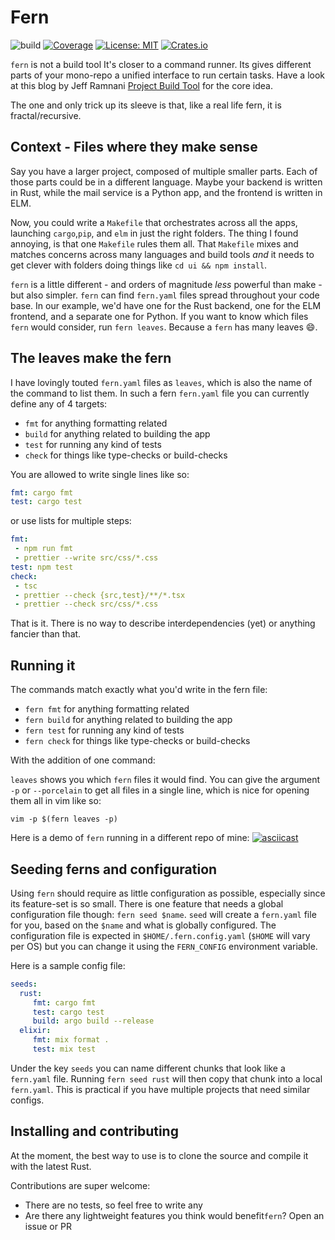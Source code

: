 # Fern

![build](https://github.com/felipesere/fern/workflows/build/badge.svg?branch=master)
[![Coverage](https://codecov.io/gh/felipesere/fern/branch/master/graph/badge.svg)](https://codecov.io/gh/felipesere/fern)
[![License: MIT](https://img.shields.io/badge/License-MIT-yellow.svg)](https://opensource.org/licenses/MIT)
[![Crates.io](https://meritbadge.herokuapp.com/fern-run)](https://crates.io/crates/fern-run)


`fern` is not a build tool
It's closer to a command runner. Its gives different parts of your mono-repo a unified interface to run certain tasks.
Have a look at this blog by Jeff Ramnani [Project Build Tool](https://8thlight.com/blog/jeff-ramnani/2017/08/07/project-build-protocol.html) for the core idea.

The one and only trick up its sleeve is that, like a real life fern, it is fractal/recursive.

## Context - Files where they make sense

Say you have a larger project, composed of multiple smaller parts.
Each of those parts could be in a different language.
Maybe your backend is written in Rust, while the mail service is a Python app, and the frontend is written in ELM.

Now, you could write a `Makefile` that orchestrates across all the apps,
launching `cargo`,`pip`, and `elm` in just the right folders.
The thing I found annoying, is that one `Makefile` rules them all.
That `Makefile` mixes and matches concerns across many languages and build tools _and_ it needs to get clever with folders doing things like `cd ui && npm install`.

`fern` is a little different - and orders of magnitude _less_ powerful than make - but also simpler.
`fern` can find `fern.yaml` files spread throughout your code base.
In our example, we'd have one for the Rust backend, one for the ELM frontend, and a separate one for Python.
If you want to know which files `fern` would consider, run `fern leaves`. 
Because a `fern` has many leaves :smile:.

## The leaves make the fern

I have lovingly touted `fern.yaml` files as `leaves`, which is also the name of the command to list them.
In such a fern `fern.yaml` file you can currently define any of 4 targets:

* `fmt` for anything formatting related
* `build` for anything related to building the app
* `test` for running any kind of tests
* `check` for things like type-checks or build-checks

You are allowed to write single lines like so:
```yaml
fmt: cargo fmt
test: cargo test
```

or use lists for multiple steps:
```yaml
fmt:
 - npm run fmt
 - prettier --write src/css/*.css
test: npm test
check:
 - tsc
 - prettier --check {src,test}/**/*.tsx
 - prettier --check src/css/*.css
```

That is it. 
There is no way to describe interdependencies (yet) or anything fancier than that.

## Running it

The commands match exactly what you'd write in the fern file:

* `fern fmt` for anything formatting related
* `fern build` for anything related to building the app
* `fern test` for running any kind of tests
* `fern check` for things like type-checks or build-checks

With the addition of one command:

`leaves` shows you which `fern` files it would find.
You can give the argument `-p` or `--porcelain` to get all files in a single line, which is nice for opening them all in vim like so:

```
vim -p $(fern leaves -p)
```

Here is a demo of `fern` running in a different repo of mine:
[![asciicast](https://asciinema.org/a/QbKh6hrb8I8bnmvMcSDq3PHkP.png)](https://asciinema.org/a/QbKh6hrb8I8bnmvMcSDq3PHkP)

## Seeding ferns and configuration
Using `fern` should require as little configuration as possible, especially since its feature-set is so small.
There is one feature that needs a global configuration file though: `fern seed $name`.
`seed` will create a `fern.yaml` file for you, based on the `$name` and what is globally configured.
The configuration file is expected in `$HOME/.fern.config.yaml` (`$HOME` will vary per OS) but you can change it using the
`FERN_CONFIG` environment variable.

Here is a sample config file:
```yaml
seeds:
  rust:
     fmt: cargo fmt
     test: cargo test
     build: argo build --release
  elixir:
     fmt: mix format .
     test: mix test
```

Under the key `seeds` you can name different chunks that look like a `fern.yaml` file.
Running `fern seed rust` will then copy that chunk into a local `fern.yaml`.
This is practical if you have multiple projects that need similar configs.

## Installing and contributing

At the moment, the best way to use is to clone the source and compile it with the latest Rust.

Contributions are super welcome:
* There are no tests, so feel free to write any
* Are there any lightweight features you think would benefit`fern`? Open an issue or PR
